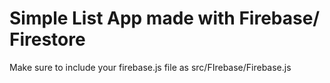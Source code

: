 # Simple List App made with Firebase/ Firestore 

Make sure to include your firebase.js file as src/FIrebase/Firebase.js

